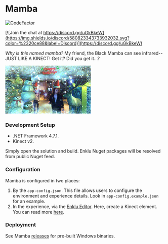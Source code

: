 # Mamba

[![CodeFactor](https://www.codefactor.io/repository/github/enklu/mamba/badge)](https://www.codefactor.io/repository/github/enklu/mamba)

[![Join the chat at https://discord.gg/uGkBkeW](https://img.shields.io/discord/580823343733932032.svg?color=%2320ce88&label=Discord)](https://discord.gg/uGkBkeW)

*Why is this named mamba?* My friend, the Black Mamba can see infrared-- JUST LIKE A KINECT! Get it? Did you get it...?

![Wings](docs/holiday.gif)


### Development Setup

* .NET Framework 4.7.1.
* Kinect v2.

Simply open the solution and build. Enklu Nuget packages will be resolved from public Nuget feed.

### Configuration

Mamba is configured in two places:

1. By the `app-config.json`. This file allows users to configure the environment and experience details. Look in `app-config.example.json` for an example.
2. In the experience, via the [Enklu Editor](https://cloud.enklu.com). Here, create a Kinect element. You can read more [here](https://enklu.helpdocs.io/article/787k2gtm13-kinect-integration).

### Deployment

See Mamba [releases](https://github.com/enklu/mamba/releases/) for pre-built Windows binaries.
